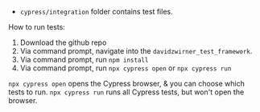 - `cypress/integration` folder contains test files.

How to run tests:
1. Download the github repo
2. Via command prompt, navigate into the `davidzwirner_test_framework`.
3. Via command prompt, run `npm install`
4. Via command prompt, run `npx cypress open` or `npx cypress run`

`npx cypress open` opens the Cypress browser, & you can choose which tests to run.
`npx cypress run` runs all Cypress tests, but won't open the browser.
